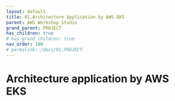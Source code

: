 ```yaml
---
layout: default
title: 01.Architecture Application by AWS EKS
parent: AWS Workshop Studio
grand_parent: PROJECT
has_children: true
# has_grand_children: true
nav_order: 100
# permalink: /docs/01.PROJECT
---
```

# Architecture application by AWS EKS  
